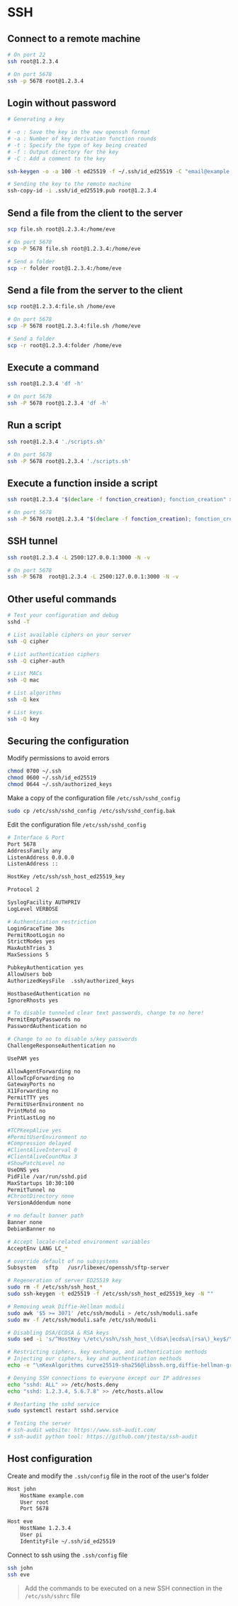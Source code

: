 # SSH

## Connect to a remote machine

```bash
# On port 22
ssh root@1.2.3.4

# On port 5678
ssh -p 5678 root@1.2.3.4
```

## Login without password

```bash
# Generating a key

# -o : Save the key in the new openssh format
# -a : Number of key derivation function rounds
# -t : Specify the type of key being created
# -f : Output directory for the key
# -C : Add a comment to the key

ssh-keygen -o -a 100 -t ed25519 -f ~/.ssh/id_ed25519 -C "email@example.com"

# Sending the key to the remote machine
ssh-copy-id -i .ssh/id_ed25519.pub root@1.2.3.4
```

## Send a file from the client to the server

```bash
scp file.sh root@1.2.3.4:/home/eve

# On port 5678
scp -P 5678 file.sh root@1.2.3.4:/home/eve

# Send a folder
scp -r folder root@1.2.3.4:/home/eve
```

## Send a file from the server to the client

```bash
scp root@1.2.3.4:file.sh /home/eve

# On port 5678
scp -P 5678 root@1.2.3.4:file.sh /home/eve

# Send a folder
scp -r root@1.2.3.4:folder /home/eve
```

## Execute a command

```bash
ssh root@1.2.3.4 'df -h'

# On port 5678
ssh -P 5678 root@1.2.3.4 'df -h'
```

## Run a script

```bash
ssh root@1.2.3.4 './scripts.sh'

# On port 5678
ssh -P 5678 root@1.2.3.4 './scripts.sh'
```

## Execute a function inside a script

```bash
ssh root@1.2.3.4 "$(declare -f fonction_creation); fonction_creation" > /dev/null 2>&1

# On port 5678
ssh -P 5678 root@1.2.3.4 "$(declare -f fonction_creation); fonction_creation" > /dev/null 2>&1
```

## SSH tunnel

```bash
ssh root@1.2.3.4 -L 2500:127.0.0.1:3000 -N -v

# On port 5678
ssh -P 5678  root@1.2.3.4 -L 2500:127.0.0.1:3000 -N -v
```

## Other useful commands

```bash
# Test your configuration and debug
sshd -T

# List available ciphers on your server
ssh -Q cipher

# List authentication ciphers
ssh -Q cipher-auth

# List MACs
ssh -Q mac

# List algorithms
ssh -Q kex

# List keys
ssh -Q key
```

## Securing the configuration

Modify permissions to avoid errors

```bash
chmod 0700 ~/.ssh
chmod 0600 ~/.ssh/id_ed25519
chmod 0644 ~/.ssh/authorized_keys
```

Make a copy of the configuration file `/etc/ssh/sshd_config`

```bash
sudo cp /etc/ssh/sshd_config /etc/ssh/sshd_config.bak
```

Edit the configuration file `/etc/ssh/sshd_config`

```bash
# Interface & Port
Port 5678
AddressFamily any
ListenAddress 0.0.0.0
ListenAddress ::

HostKey /etc/ssh/ssh_host_ed25519_key

Protocol 2

SyslogFacility AUTHPRIV
LogLevel VERBOSE

# Authentication restriction
LoginGraceTime 30s
PermitRootLogin no
StrictModes yes
MaxAuthTries 3
MaxSessions 5

PubkeyAuthentication yes
AllowUsers bob
AuthorizedKeysFile  .ssh/authorized_keys

HostbasedAuthentication no
IgnoreRhosts yes

# To disable tunneled clear text passwords, change to no here!
PermitEmptyPasswords no
PasswordAuthentication no

# Change to no to disable s/key passwords
ChallengeResponseAuthentication no

UsePAM yes

AllowAgentForwarding no
AllowTcpForwarding no
GatewayPorts no
X11Forwarding no
PermitTTY yes
PermitUserEnvironment no
PrintMotd no
PrintLastLog no

#TCPKeepAlive yes
#PermitUserEnvironment no
#Compression delayed
#ClientAliveInterval 0
#ClientAliveCountMax 3
#ShowPatchLevel no
UseDNS yes
PidFile /var/run/sshd.pid
MaxStartups 10:30:100
PermitTunnel no
#ChrootDirectory none
VersionAddendum none

# no default banner path
Banner none
DebianBanner no

# Accept locale-related environment variables
AcceptEnv LANG LC_*

# override default of no subsystems
Subsystem   sftp   /usr/libexec/openssh/sftp-server
```

```bash
# Regeneration of server ED25519 key
sudo rm -f /etc/ssh/ssh_host_*
sudo ssh-keygen -t ed25519 -f /etc/ssh/ssh_host_ed25519_key -N ""

# Removing weak Diffie-Hellman moduli
sudo awk '$5 >= 3071' /etc/ssh/moduli > /etc/ssh/moduli.safe
sudo mv -f /etc/ssh/moduli.safe /etc/ssh/moduli

# Disabling DSA/ECDSA & RSA keys
sudo sed -i 's/^HostKey \/etc\/ssh\/ssh_host_\(dsa\|ecdsa\|rsa\)_key$/\#HostKey \/etc\/ssh\/ssh_host_\1_key/g' /etc/ssh/sshd_config

# Restricting ciphers, key exchange, and authentication methods
# Injecting our ciphers, key and authentication methods
echo -e "\nKexAlgorithms curve25519-sha256@libssh.org,diffie-hellman-group16-sha512,diffie-hellman-group18-sha512\nCiphers chacha20-poly1305@openssh.com,aes256-gcm@openssh.com,aes128-gcm@openssh.com,aes256-ctr,aes192-ctr,aes128-ctr\nMACs hmac-sha2-512-etm@openssh.com,hmac-sha2-256-etm@openssh.com,umac-128-etm@openssh.com" >> /etc/ssh/sshd_config

# Denying SSH connections to everyone except our IP addresses
echo "sshd: ALL" >> /etc/hosts.deny
echo "sshd: 1.2.3.4, 5.6.7.8" >> /etc/hosts.allow

# Restarting the sshd service
sudo systemctl restart sshd.service

# Testing the server
# ssh-audit website: https://www.ssh-audit.com/
# ssh-audit python tool: https://github.com/jtesta/ssh-audit
```

## Host configuration

Create and modify the `.ssh/config` file in the root of the user's folder

```bash
Host john
    HostName example.com
    User root
    Port 5678

Host eve
    HostName 1.2.3.4
    User pi
    IdentityFile ~/.ssh/id_ed25519
```

Connect to ssh using the `.ssh/config` file

```bash
ssh john
ssh eve
```

> Add the commands to be executed on a new SSH connection in the `/etc/ssh/sshrc` file
